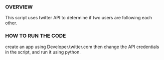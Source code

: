 ### OVERVIEW
This script uses twitter API to determine if two users are following each other. 

### HOW TO RUN THE CODE

create an app using Developer.twitter.com then change the API credentials in the script, and run it using python.

